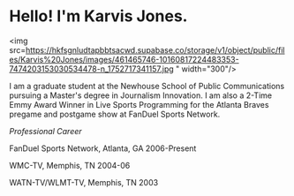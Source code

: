 <!DOCTYPE html>
<html lang="en">
<head>
  <meta charset="UTF-8">
  <meta name="viewport" content="width=device-width, initial-scale=1.0">
  <title>My Project</title>
  <link rel="stylesheet" href="style.css" />

</head>
<body>
  <h1>Hello! I'm Karvis Jones.</h1>

  
  <img src=https://hkfsgnludtapbbtsacwd.supabase.co/storage/v1/object/public/files/Karvis%20Jones/images/461465746-10160817224483353-7474203153030534478-n_1752717341157.jpg
    " width="300"/>

  <p>I am a graduate student at the Newhouse School of Public Communications pursuing a Master's degree in Journalism Innovation. I am also a 2-Time Emmy Award Winner in Live Sports Programming for the Atlanta Braves pregame and postgame show at FanDuel Sports Network.</p>

  <i> Professional Career</i>

<p></p>FanDuel Sports Network, Atlanta, GA 2006-Present
<p></p>WMC-TV, Memphis, TN 2004-06
<p></p>WATN-TV/WLMT-TV, Memphis, TN 2003
